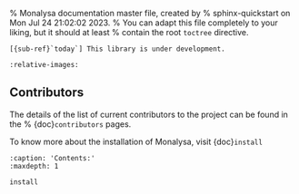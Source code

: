 % Monalysa documentation master file, created by
% sphinx-quickstart on Mon Jul 24 21:02:02 2023.
% You can adapt this file completely to your liking, but it should at least
% contain the root `toctree` directive.

```{warning} 
[{sub-ref}`today`] This library is under development.
```

```{include} ../../README.md
:relative-images:
 ```
## Contributors
The details of the list of current contributors to the project can be found in the % {doc}`contributors` pages.

To know more about the installation of Monalysa, visit {doc}`install`

```{toctree}
:caption: 'Contents:'
:maxdepth: 1

install
```

